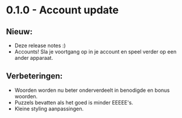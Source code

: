 # 0.1.0 - Account update

## Nieuw:
- Deze release notes :)
- Accounts! Sla je voortgang op in je account en speel verder op een ander apparaat.

## Verbeteringen:
- Woorden worden nu beter onderverdeelt in benodigde en bonus woorden.
- Puzzels bevatten als het goed is minder EEEEE's.
- Kleine styling aanpassingen.
